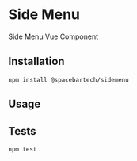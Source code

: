 
Side Menu
========

Side Menu Vue Component

## Installation

  `npm install @spacebartech/sidemenu`

## Usage

## Tests

`npm test`
